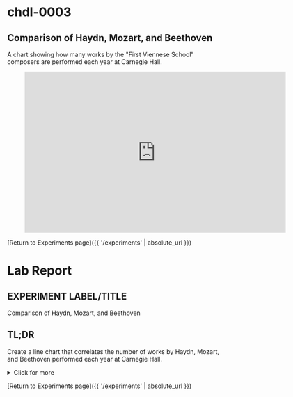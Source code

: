# chdl-0003

## Comparison of Haydn, Mozart, and Beethoven

A chart showing how many works by the "First Viennese School" composers are performed each year at Carnegie Hall.

<figure class="chart_container">
  <iframe 
  width="600" height="371" seamless frameborder="0" scrolling="no" src="https://docs.google.com/spreadsheets/d/e/2PACX-1vS2j3xjBi75YjM0JzQhxlA9lBplSPQu9lgu0JwXm0FBJ7ls23UeUwNauC94bSwckqCKFtH5aCfnvheW/pubchart?oid=1602631198&amp;format=interactive">
  </iframe>
</figure>

[Return to Experiments page]({{ '/experiments' | absolute_url }})

# Lab Report

## EXPERIMENT LABEL/TITLE
Comparison of Haydn, Mozart, and Beethoven

## TL;DR
Create a line chart that correlates the number of works by Haydn, Mozart, and Beethoven performed each year at Carnegie Hall.
<details>
  
  # -verbose
  <summary>Click for more</summary>
  
  Joseph Haydn, Wolfgang Amadeus Mozart, and Ludwig van Beethoven are commonly referred to as the “First Viennese School” of composers (the “Second Viennese School” being Arnold Schoenberg and his students/associates in the early 20th Century). The nearly 130-year history of Carnegie Hall presents and interesting opportunity to examine changes in popularity for these composers that now command such a central position in the classical music canon.
  Rationale: a single concert might include performances of more than one work by any one of these composers, e.g. an “All-Beethoven” concert featuring several piano sonatas. The scope encompasses any work written by Haydn, Mozart, or Beethoven (including portions of works, e.g. a performance of only one movement from a sonata) performed each year at CH from the first performances at the Hall in 1891 until July 1, 2019 (the most recent update of data on data.carnegiehall.org).

  ## METHODS
  We created a SPARQL query to count the number of each composer’s works performed each year:

  ```
  PREFIX chnames: <http://data.carnegiehall.org/names/>
  PREFIX dcterms: <http://purl.org/dc/terms/>
  PREFIX event: <http://purl.org/NET/c4dm/event.owl#>
  PREFIX foaf: <http://xmlns.com/foaf/0.1/>
  SELECT ?yearOfEvent (COUNT(DISTINCT ?workPerf) AS ?numberOfWorks) 
  WHERE {
    ?work dcterms:creator chnames:1003781 .
    ?event dcterms:date ?date
           BIND (str(YEAR(?date)) AS ?yearOfEvent)
    ?event event:product ?workPerf .
    ?workPerf event:product ?work
  }
  GROUP BY ?yearOfEvent
  ORDER BY ?yearOfEvent
  ```

  The query was run three times, substituting to appropriate identifier for each composer in the first line of the WHERE clause:
  ```
  ?work dcterms:creator chnames:1003781  (Haydn)
  ?work dcterms:creator chnames:1006075  (Mozart)
  ?work dcterms:creator chnames:1005833  (Beethoven)
  ```

  We then created a Google Sheet using the query results, added a Smooth Line chart to visualize the data, and created an embed link for the chart to use on our Data Lab site.

  ## CONCLUSIONS
  ### what we learned
  Google Charts are very easy to create, and with the embed option they provide an out-of-the-box tool to make nice data visualizations with no special development skills.

  ### further investigation 
  Using Google Sheets/Charts for visualizations requires hosting the data in a personal Google Drive account. Ideally, we’d like to learn how to use a tool like D3.js to create chart visualizations on our own without having to host the data files externally.
  Another option: we currently use Ontotext’s GraphDB for our RDF data. GraphDB’s Workbench user interface offers several data display options, including the ability to create a Google Chart .svg file directly from the UI. Adding the .svg file to our Data Lab site could provide a more direct method for visualization with a shallower learning curve than D3.js.
</details>

[Return to Experiments page]({{ '/experiments' | absolute_url }})
